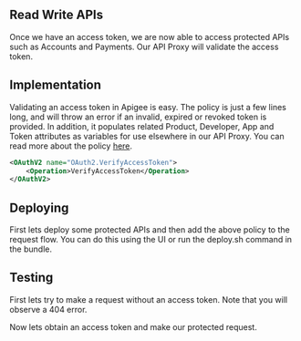 Read Write APIs
---

Once we have an access token, we are now able to access protected APIs such as Accounts and Payments. Our API Proxy will validate the access token.

Implementation
---

Validating an access token in Apigee is easy. The policy is just a few lines long, and will throw an error if an invalid, expired or revoked token is provided. In addition, it populates related Product, Developer, App and Token attributes as variables for use elsewhere in our API Proxy. You can read more about the policy [here](https://docs.apigee.com/api-platform/security/oauth/using-access-tokens).

``` xml
<OAuthV2 name="OAuth2.VerifyAccessToken">
	<Operation>VerifyAccessToken</Operation>
</OAuthV2>

```

Deploying
---
First lets deploy some protected APIs and then add the above policy to the request flow. You can do this using the UI or run the deploy.sh command in the bundle.


Testing
---
First lets try to make a request without an access token. Note that you will observe a 404 error.

Now lets obtain an access token and make our protected request.

